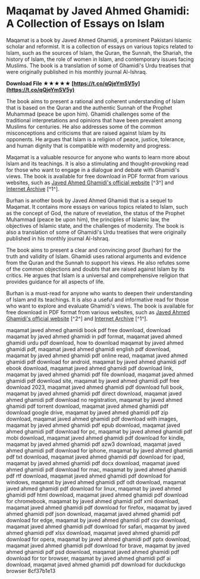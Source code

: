 
 
# Maqamat by Javed Ahmed Ghamidi: A Collection of Essays on Islam
 
Maqamat is a book by Javed Ahmed Ghamidi, a prominent Pakistani Islamic scholar and reformist. It is a collection of essays on various topics related to Islam, such as the sources of Islam, the Quran, the Sunnah, the Shariah, the history of Islam, the role of women in Islam, and contemporary issues facing Muslims. The book is a translation of some of Ghamidi's Urdu treatises that were originally published in his monthly journal Al-Ishraq.
 
**Download File ★★★★★ [https://t.co/qQjeYmSV5y](https://t.co/qQjeYmSV5y)**


 
The book aims to present a rational and coherent understanding of Islam that is based on the Quran and the authentic Sunnah of the Prophet Muhammad (peace be upon him). Ghamidi challenges some of the traditional interpretations and opinions that have been prevalent among Muslims for centuries. He also addresses some of the common misconceptions and criticisms that are raised against Islam by its opponents. He argues that Islam is a religion of peace, justice, tolerance, and human dignity that is compatible with modernity and progress.
 
Maqamat is a valuable resource for anyone who wants to learn more about Islam and its teachings. It is also a stimulating and thought-provoking read for those who want to engage in a dialogue and debate with Ghamidi's views. The book is available for free download in PDF format from various websites, such as [Javed Ahmed Ghamidi's official website](https://www.javedahmedghamidi.org/#!/books/5aa66ae35e891e8f44a43f5f) [^3^] and [Internet Archive](https://archive.org/details/selected-essays-ghamidi) [^1^].

Burhan is another book by Javed Ahmed Ghamidi that is a sequel to Maqamat. It contains more essays on various topics related to Islam, such as the concept of God, the nature of revelation, the status of the Prophet Muhammad (peace be upon him), the principles of Islamic law, the objectives of Islamic state, and the challenges of modernity. The book is also a translation of some of Ghamidi's Urdu treatises that were originally published in his monthly journal Al-Ishraq.
 
The book aims to present a clear and convincing proof (burhan) for the truth and validity of Islam. Ghamidi uses rational arguments and evidence from the Quran and the Sunnah to support his views. He also refutes some of the common objections and doubts that are raised against Islam by its critics. He argues that Islam is a universal and comprehensive religion that provides guidance for all aspects of life.
 
Burhan is a must-read for anyone who wants to deepen their understanding of Islam and its teachings. It is also a useful and informative read for those who want to explore and evaluate Ghamidi's views. The book is available for free download in PDF format from various websites, such as [Javed Ahmed Ghamidi's official website](https://www.javedahmedghamidi.org/#!/books/5aa66af75e891e8f44a44105) [^2^] and [Internet Archive](https://archive.org/details/burhan-by-javed-ahmed-ghamdi_202011) [^1^].
 
maqamat javed ahmed ghamidi book pdf free download,  download maqamat by javed ahmed ghamidi in pdf format,  maqamat javed ahmed ghamidi urdu pdf download,  how to download maqamat by javed ahmed ghamidi pdf,  maqamat javed ahmed ghamidi english pdf download,  maqamat by javed ahmed ghamidi pdf online read,  maqamat javed ahmed ghamidi pdf download for android,  maqamat by javed ahmed ghamidi pdf ebook download,  maqamat javed ahmed ghamidi pdf download link,  maqamat by javed ahmed ghamidi pdf file download,  maqamat javed ahmed ghamidi pdf download site,  maqamat by javed ahmed ghamidi pdf free download 2023,  maqamat javed ahmed ghamidi pdf download full book,  maqamat by javed ahmed ghamidi pdf direct download,  maqamat javed ahmed ghamidi pdf download no registration,  maqamat by javed ahmed ghamidi pdf torrent download,  maqamat javed ahmed ghamidi pdf download google drive,  maqamat by javed ahmed ghamidi pdf zip download,  maqamat javed ahmed ghamidi pdf download with images,  maqamat by javed ahmed ghamidi pdf epub download,  maqamat javed ahmed ghamidi pdf download for pc,  maqamat by javed ahmed ghamidi pdf mobi download,  maqamat javed ahmed ghamidi pdf download for kindle,  maqamat by javed ahmed ghamidi pdf azw3 download,  maqamat javed ahmed ghamidi pdf download for iphone,  maqamat by javed ahmed ghamidi pdf txt download,  maqamat javed ahmed ghamidi pdf download for ipad,  maqamat by javed ahmed ghamidi pdf docx download,  maqamat javed ahmed ghamidi pdf download for mac,  maqamat by javed ahmed ghamidi pdf rtf download,  maqamat javed ahmed ghamidi pdf download for windows,  maqamat by javed ahmed ghamidi pdf odt download,  maqamat javed ahmed ghamidi pdf download for linux,  maqamat by javed ahmed ghamidi pdf html download,  maqamat javed ahmed ghamidi pdf download for chromebook,  maqamat by javed ahmed ghamidi pdf xml download,  maqamat javed ahmed ghamidi pdf download for firefox,  maqamat by javed ahmed ghamidi pdf json download,  maqamat javed ahmed ghamidi pdf download for edge,  maqamat by javed ahmed ghamidi pdf csv download,  maqamat javed ahmed ghamidi pdf download for safari,  maqamat by javed ahmed ghamidi pdf xlsx download,  maqamat javed ahmed ghamidi pdf download for opera,  maqamat by javed ahmed ghamidi pdf pptx download,  maqamat javed ahmed ghamidi pdf download for brave,  maqamat by javed ahmed ghamidi pdf psd download,  maqamat javed ahmed ghamidi pdf download for tor browser,  maqamat by javed ahmed ghamidi pdf ai download,  maqamat javed ahmed ghamidi pdf download for duckduckgo browser
 8cf37b1e13
 
